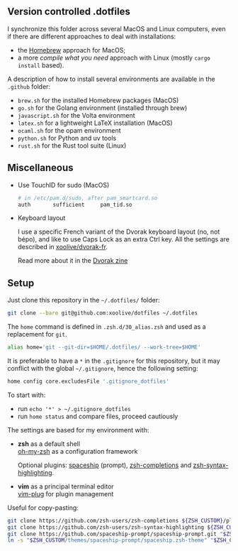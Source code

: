 ## Version controlled .dotfiles

I synchronize this folder across several MacOS and Linux computers, even if there are different approaches to deal with installations:

- the [Homebrew](https://brew.sh) approach for MacOS;
- a more _compile what you need_ approach with Linux (mostly `cargo install` based).

A description of how to install several environments are available in the `.github` folder:

- `brew.sh` for the installed Homebrew packages (MacOS)
- `go.sh` for the Golang environment (installed through brew)
- `javascript.sh` for the Volta environment
- `latex.sh` for a lightweight LaTeX installation (MacOS)
- `ocaml.sh` for the opam environment
- `python.sh` for Python and uv tools
- `rust.sh` for the Rust tool suite (Linux)

## Miscellaneous

- Use TouchID for sudo (MacOS)

  ```sh
  # in /etc/pam.d/sudo, after pam_smartcard.so
  auth       sufficient     pam_tid.so
  ```

- Keyboard layout

  I use a specific French variant of the Dvorak keyboard layout (no, not bépo), and like to use Caps Lock as an extra Ctrl key. All the settings are described in [xoolive/dvorak-fr](https://github.com/xoolive/dvorak-fr).

  Read more about it in the [Dvorak zine](https://www.dvzine.org/)

## Setup

Just clone this repository in the `~/.dotfiles/` folder:

```zsh
git clone --bare git@github.com:xoolive/dotfiles ~/.dotfiles
```

The `home` command is defined in `.zsh.d/30_alias.zsh` and used as a replacement for `git`.

```zsh
alias home='git --git-dir=$HOME/.dotfiles/ --work-tree=$HOME'
```

It is preferable to have a `*` in the `.gitignore` for this repository, but it may conflict with the global `~/.gitignore`, hence the following setting:

```zsh
home config core.excludesFile '.gitignore_dotfiles'
```

To start with:
- run `echo '*' > ~/.gitignore_dotfiles`
- run `home status` and compare files, proceed cautiously

The settings are based for my environment with:

- **zsh** as a default shell  
  [oh-my-zsh](https://github.com/ohmyzsh/ohmyzsh) as a configuration framework

  Optional plugins: [spaceship](https://github.com/spaceship-prompt/spaceship-prompt) (prompt), [zsh-completions](https://github.com/zsh-users/zsh-completions) and [zsh-syntax-highlighting](https://github.com/zsh-users/zsh-syntax-highlighting).

- **vim** as a principal terminal editor  
  [vim-plug](https://github.com/junegunn/vim-plug) for plugin management

Useful for copy-pasting:

```zsh
git clone https://github.com/zsh-users/zsh-completions ${ZSH_CUSTOM}/plugins/zsh-completions
git clone https://github.com/zsh-users/zsh-syntax-highlighting ${ZSH_CUSTOM}/plugins/zsh-syntax-highlighting
git clone https://github.com/spaceship-prompt/spaceship-prompt.git "$ZSH_CUSTOM/themes/spaceship-prompt" --depth=1
ln -s "$ZSH_CUSTOM/themes/spaceship-prompt/spaceship.zsh-theme" "$ZSH_CUSTOM/themes/spaceship.zsh-theme"
```


